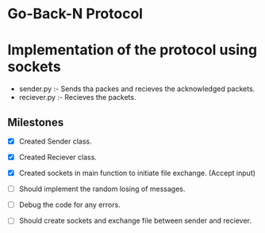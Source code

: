 # Go-Back-N Protocol

# Implementation of the protocol using sockets

- sender.py :- Sends tha packes and recieves the acknowledged packets.
- reciever.py :- Recieves the packets.

## Milestones
- [x] Created Sender class.
- [x] Created Reciever class.
- [x] Created sockets in main function to initiate file exchange. (Accept input)
- [ ] Should implement the random losing of messages.
- [ ] Debug the code for any errors.
- [ ] Should create sockets and exchange file between sender and reciever. 

